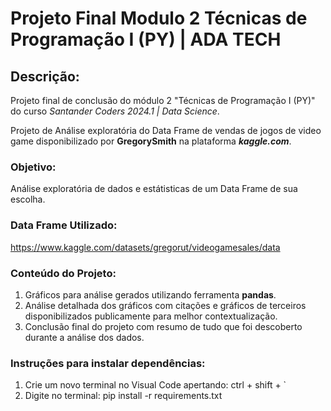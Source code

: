 # Projeto Final Modulo 2 Técnicas de Programação I (PY) | ADA TECH

## Descrição:
Projeto final de conclusão do módulo 2 "Técnicas de Programação I (PY)"
do curso *Santander Coders 2024.1 | Data Science*.

Projeto de Análise exploratória do Data Frame de vendas de jogos de video game
disponibilizado por **GregorySmith** na plataforma ***kaggle.com***.

### Objetivo:
Análise exploratória de dados e estátisticas de um Data Frame de sua escolha. 

### Data Frame Utilizado:
https://www.kaggle.com/datasets/gregorut/videogamesales/data

### Conteúdo do Projeto:
1) Gráficos para análise gerados utilizando ferramenta **pandas**.
2) Análise detalhada dos gráficos com citações e gráficos de terceiros disponibilizados publicamente para melhor contextualização.
3) Conclusão final do projeto com resumo de tudo que foi descoberto durante a análise dos dados.

### Instruções para instalar dependências:

1) Crie um novo terminal no Visual Code apertando: ctrl + shift + `
2) Digite no terminal: pip install -r requirements.txt

